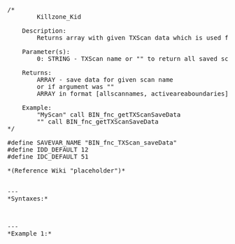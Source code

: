 <pre>/*
		Killzone_Kid

	Description:
		Returns array with given TXScan data which is used for saving/loading

	Parameter(s):
		0: STRING - TXScan name or "" to return all saved scan names

	Returns:
		ARRAY - save data for given scan name 
		or if argument was ""
		ARRAY in format [allscannames, activeareaboundaries]
		
	Example:
		"MyScan" call BIN_fnc_getTXScanSaveData
		"" call BIN_fnc_getTXScanSaveData
*/

#define SAVEVAR_NAME "BIN_fnc_TXScan_saveData"
#define IDD_DEFAULT 12
#define IDC_DEFAULT 51

*(Reference Wiki "placeholder")*


---
*Syntaxes:*

<!-- [] call `BIN_fnc_getTXScanSaveData` -->

---
*Example 1:*

<!-- 
```sqf
[] call BIN_fnc_getTXScanSaveData;
``` -->